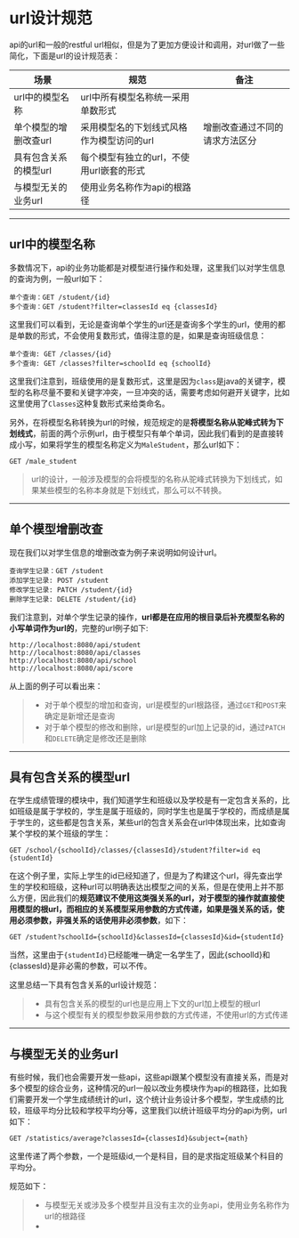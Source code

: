 # url设计规范

api的url和一般的restful url相似，但是为了更加方便设计和调用，对url做了一些简化，下面是url的设计规范表：

|场景|规范|备注|
|----|----|----|
|url中的模型名称|url中所有模型名称统一采用单数形式|　|
|单个模型的增删改查url|采用模型名的下划线式风格作为模型访问的url|增删改查通过不同的请求方法区分|
|具有包含关系的模型url|每个模型有独立的url，不使用url嵌套的形式|　|
|与模型无关的业务url|使用业务名称作为api的根路径| |

---

## url中的模型名称

多数情况下，api的业务功能都是对模型进行操作和处理，这里我们以对学生信息的查询为例，一般url如下：

```
单个查询：GET /student/{id}
多个查询：GET /student?filter=classesId eq {classesId}
```

这里我们可以看到，无论是查询单个学生的url还是查询多个学生的url，使用的都是单数的形式，不会使用复数形式，值得注意的是，如果是查询班级信息：

```
单个查询: GET /classes/{id}
多个查询: GET /classes?filter=schoolId eq {schoolId}
```

这里我们注意到，班级使用的是复数形式，这里是因为`class`是java的关键字，模型的名称尽量不要和关键字冲突，一旦冲突的话，需要考虑如何避开关键字，比如这里使用了`Classes`这种复数形式来给类命名。

另外，在将模型名称转换为url的时候，规范规定的是**将模型名称从驼峰式转为下划线式**，前面的两个示例url，由于模型只有单个单词，因此我们看到的是直接转成小写，如果将学生的模型名称定义为`MaleStudent`，那么url如下：

```
GET /male_student
```

> url的设计，一般涉及模型的会将模型的名称从驼峰式转换为下划线式，如果某些模型的名称本身就是下划线式，那么可以不转换。

---

## 单个模型增删改查

现在我们以对学生信息的增删改查为例子来说明如何设计url。

```
查询学生记录：GET /student
添加学生记录: POST /student
修改学生记录: PATCH /student/{id}
删除学生记录: DELETE /student/{id}
```

我们注意到，对单个学生记录的操作，**url都是在应用的根目录后补充模型名称的小写单词作为url的**，完整的url例子如下:

```
http://localhost:8080/api/student
http://localhost:8080/api/classes
http://localhost:8080/api/school
http://localhost:8080/api/score
```

从上面的例子可以看出来：

> * 对于单个模型的增加和查询，url是模型的url根路径，通过`GET`和`POST`来确定是新增还是查询
> * 对于单个模型的修改和删除，url是模型的url加上记录的id，通过`PATCH`和`DELETE`确定是修改还是删除

---

## 具有包含关系的模型url

在学生成绩管理的模块中，我们知道学生和班级以及学校是有一定包含关系的，比如班级是属于学校的，学生是属于班级的，同时学生也是属于学校的，而成绩是属于学生的，这些都是包含关系，某些url的包含关系会在url中体现出来，比如查询某个学校的某个班级的学生：

```
GET /school/{schoolId}/classes/{classesId}/student?filter=id eq {studentId}
```

在这个例子里，实际上学生的id已经知道了，但是为了构建这个url，得先查出学生的学校和班级，这种url可以明确表达出模型之间的关系，但是在使用上并不那么方便，因此我们的**规范建议不使用这类强关系的url，对于模型的操作就直接使用模型的根url，而相应的关系模型采用参数的方式传递，如果是强关系的话，使用必须参数，非强关系的话使用非必须参数**，如下：

```
GET /student?schoolId={schoolId}&classesId={classesId}&id={studentId}
```

当然，这里由于`{studentId}`已经能唯一确定一名学生了，因此{schoolId}和{classesId}是非必需的参数，可以不传。

这里总结一下具有包含关系的url设计规范：

> * 具有包含关系的模型的url也是应用上下文的url加上模型的根url
> * 与这个模型有关的模型参数采用参数的方式传递，不使用url的方式传递

---

##  与模型无关的业务url

有些时候，我们也会需要开发一些api，这些api跟某个模型没有直接关系，而是对多个模型的综合业务，这种情况的url一般以改业务模块作为api的根路径，比如我们需要开发一个学生成绩统计的url，这个统计业务设计多个模型，学生成绩的比较，班级平均分比较和学校平均分等，这里我们以统计班级平均分的api为例，url如下：

```
GET /statistics/average?classesId={classesId}&subject={math}
```

这里传递了两个参数，一个是班级id,一个是科目，目的是求指定班级某个科目的平均分。

规范如下：

> * 与模型无关或涉及多个模型并且没有主次的业务api，使用业务名称作为url的根路径
> *